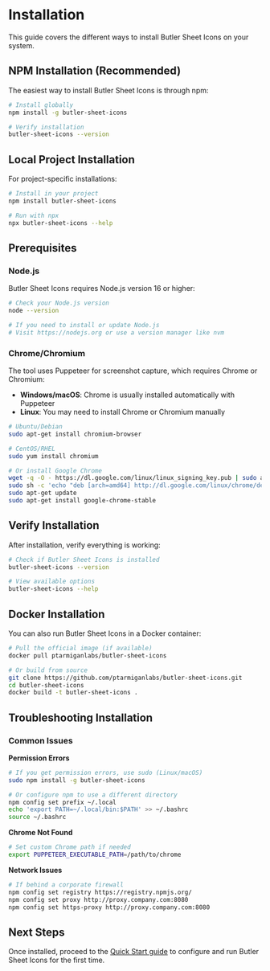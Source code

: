# Installation

This guide covers the different ways to install Butler Sheet Icons on your system.

## NPM Installation (Recommended)

The easiest way to install Butler Sheet Icons is through npm:

```bash
# Install globally
npm install -g butler-sheet-icons

# Verify installation
butler-sheet-icons --version
```

## Local Project Installation

For project-specific installations:

```bash
# Install in your project
npm install butler-sheet-icons

# Run with npx
npx butler-sheet-icons --help
```

## Prerequisites

### Node.js

Butler Sheet Icons requires Node.js version 16 or higher:

```bash
# Check your Node.js version
node --version

# If you need to install or update Node.js
# Visit https://nodejs.org or use a version manager like nvm
```

### Chrome/Chromium

The tool uses Puppeteer for screenshot capture, which requires Chrome or Chromium:

- **Windows/macOS**: Chrome is usually installed automatically with Puppeteer
- **Linux**: You may need to install Chrome or Chromium manually

```bash
# Ubuntu/Debian
sudo apt-get install chromium-browser

# CentOS/RHEL
sudo yum install chromium

# Or install Google Chrome
wget -q -O - https://dl.google.com/linux/linux_signing_key.pub | sudo apt-key add -
sudo sh -c 'echo "deb [arch=amd64] http://dl.google.com/linux/chrome/deb/ stable main" >> /etc/apt/sources.list.d/google-chrome.list'
sudo apt-get update
sudo apt-get install google-chrome-stable
```

## Verify Installation

After installation, verify everything is working:

```bash
# Check if Butler Sheet Icons is installed
butler-sheet-icons --version

# View available options
butler-sheet-icons --help
```

## Docker Installation

You can also run Butler Sheet Icons in a Docker container:

```bash
# Pull the official image (if available)
docker pull ptarmiganlabs/butler-sheet-icons

# Or build from source
git clone https://github.com/ptarmiganlabs/butler-sheet-icons.git
cd butler-sheet-icons
docker build -t butler-sheet-icons .
```

## Troubleshooting Installation

### Common Issues

**Permission Errors**
```bash
# If you get permission errors, use sudo (Linux/macOS)
sudo npm install -g butler-sheet-icons

# Or configure npm to use a different directory
npm config set prefix ~/.local
echo 'export PATH=~/.local/bin:$PATH' >> ~/.bashrc
source ~/.bashrc
```

**Chrome Not Found**
```bash
# Set custom Chrome path if needed
export PUPPETEER_EXECUTABLE_PATH=/path/to/chrome
```

**Network Issues**
```bash
# If behind a corporate firewall
npm config set registry https://registry.npmjs.org/
npm config set proxy http://proxy.company.com:8080
npm config set https-proxy http://proxy.company.com:8080
```

## Next Steps

Once installed, proceed to the [Quick Start guide](/getting-started/quick-start) to configure and run Butler Sheet Icons for the first time.